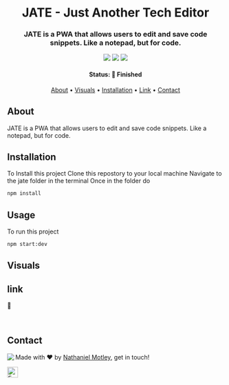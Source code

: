 <h1 align="center">
	JATE - Just Another Tech Editor
</h1>

<h3 align="center">
	JATE is a PWA that allows users to edit and save code snippets. Like a notepad, but for code. 

</h3>

<p align="center">
	<img src="https://img.shields.io/github/last-commit/Nmotley92/jate?color=green"/>
	<img src="https://img.shields.io/github/languages/count/Nmotley92/jate?color=green"/>
	<img src="https://img.shields.io/github/contributors/Nmotley92/jate?color=green"/>
</p>

<h4 align="center">
	Status: 🚀 Finished
</h4>

<p align="center">
	<a href="#about">About</a> •
   	<a href="#visuals">Visuals</a> •
	<a href="#installation">Installation</a> • 
   	<a href="#link">Link</a> •
	<a href="#contact">Contact</a>
    
</p>

## About
JATE is a PWA that allows users to edit and save code snippets. Like a notepad, but for code.

## Installation
To Install this project
Clone this repostory to your local machine
Navigate to the jate folder in the terminal
Once in the folder do

```bash
npm install
```

## Usage
To run this project
```bash
npm start:dev
```

## Visuals




## link
:link: 



<br clear="left"/>




## Contact
<img align="left" src="https://avatars.githubusercontent.com/Nmotley92?size=100">

Made with ❤️ by [Nathaniel Motley](https://github.com/Nmotley92), get in touch!

<a href="mailto:nmotley92@gmail.com" target="_blank"><img src="https://img.shields.io/badge/Email-D14836?style=flat&logo=gmail&logoColor=white" alt="Email Badge" height="25"></a>&nbsp;

<br clear="left"/>
